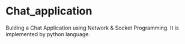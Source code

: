 # Chat_application

Bulding a Chat Application using Network & Socket Programming.
It is implemented by python language. 
